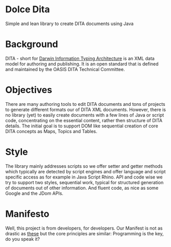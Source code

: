 # Dolce Dita
Simple and lean library to create DITA documents using Java

# Background
DITA - short for [Darwin Information Typing Architecture](https://en.wikipedia.org/wiki/Darwin_Information_Typing_Architecture "DITA on Wikipedia") is an XML data model for authoring and publishing. It is an open standard that is defined and maintained by the OASIS DITA Technical Committee.

# Objectives
There are many authoring tools to edit DITA documents and tons of projects to generate different formats our of DITA XML documents. However, there is no library (yet) to easily create documents with a few lines of Java or script code, concentrating on the essential content, rather then structure of DITA details. The initial goal is to support DOM like sequential creation of core DITA concepts as Maps, Topics and Tables.  

# Style
The library mainly addresses scripts so we offer setter and getter methods which typically are detected by script engines and offer language and script specific access as for example in Java Script Rhino. API and code wise we try to support two styles, sequential work, typical for structured generation of documents out of other information. And fluent code, as nice as some Google and the JDom APIs.

# Manifesto
Well, this project is from developers, for developers. Our Manifest is not as drastic as [these](http://programming-motherfucker.com/) but the core principles are similar: Programming is the key, do you speak it? 